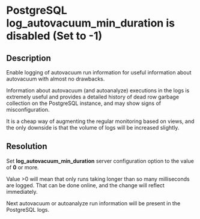 # PostgreSQL log_autovacuum_min_duration is disabled (Set to -1)

## Description

Enable logging of autovacuum run information for useful information about autovacuum with almost no drawbacks.

Information about autovacuum (and autoanalyze) executions in the logs is extremely useful and provides a detailed history of dead row garbage collection on the PostgreSQL instance, and may show signs of misconfiguration. 

It is a cheap way of augmenting the regular monitoring based on views, and the only downside is that the volume of logs will be increased slightly.

## Resolution

Set **log_autovacuum_min_duration** server configuration option to the value of **0** or more. 

Value >0 will mean that only runs taking longer than so many milliseconds are logged. That can be done online, and the change will reflect immediately. 

Next autovacuum or autoanalyze run information will be present in the PostgreSQL logs.